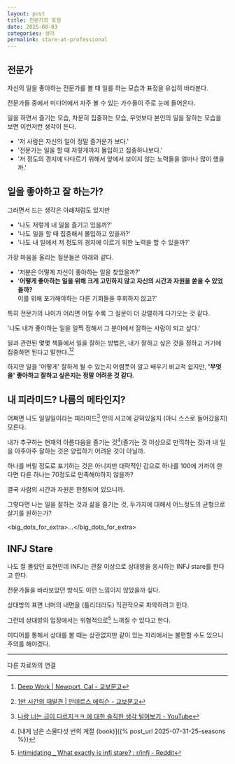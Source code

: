 ```yaml
---
layout: post
title: 전문가의 표정
date: 2025-08-03
categories: 생각
permalink: stare-at-professional
---
```


## 전문가

자신의 일을 좋아하는 전문가를 볼 때 일를 하는 모습과 표정을 유심히 바라본다.

전문가들 중에서 미디어에서 자주 볼 수 있는 가수들이 주로 눈에 들어온다.

일을 하면서 즐기는 모습, 차분히 집중하는 모습, 무엇보다 본인의 일을 잘하는 모습을 보면 이런저런 생각이 든다.

- '저 사람은 자신의 일이 정말 즐거운가 보다.'
- '전문가는 일을 할 때 저렇게까지 몰입하고 집중하나보다.'
- '저 정도의 경지에 다다르기 위해서 앞에서 보이지 않는 노력들을 얼마나 많이 했을까.'

## 일을 좋아하고 잘 하는가?

그러면서 드는 생각은 아래처럼도 있지만

- '나도 저렇게 내 일을 즐기고 있을까?'
- '나도 일을 할 때 집중해서 몰입하고 있을까?'
- '나도 내 일에서 저 정도의 경지에 이르기 위한 노력을 할 수 있을까?'

가장 마음을 울리는 질문들은 아래와 같다.

- '저분은 어떻게 자신이 좋아하는 일을 찾았을까?'
- '**어떻게 좋아하는 일을 위해 크게 고민하지 않고 자신의 시간과 자원을 쏟을 수 있었을까?**<br/>이를 위해 포기해야하는 다른 기회들을 후회하지 않고?'

특히 전문가의 나이가 어리면 어릴 수록 그 질문이 더 강렬하게 다가오는 것 같다.

'나도 내가 좋아하는 일을 일찍 정해서 그 분야에서 잘하는 사람이 되고 싶다.'

일과 관련된 몇몇 책들에서 일을 잘하는 방법은, 내가 잘하고 싶은 것을 정하고 거기에 집중하면 된다고 말한다.[^1][^2]

하지만 일을 '어떻게' 잘하게 될 수 있는지 어렴풋이 알고 배우기 비교적 쉽지만, **'무엇을' 좋아하고 잘하고 싶은지는 정말 어려운 것 같다**.

## 내 피라미드? <subtitle>나름의 메타인지?</subtitle>

어쩌면 나도 일일일이라는 피라미드[^3] 안의 사고에 갇혀있을지 (아니 스스로 들어갔을지) 모른다.

내가 추구하는 현재의 아름다움을 즐기는 것[^4](즐기는 것 이상으로 만끽하는 것)과 내 일을 아주아주 잘하는 것은 양립하기 어려운 것이 아닐까.

하나를 버릴 정도로 포기하는 것은 아니지만 대략적인 감으로 하나를 100에 가까이 한다면 다른 하나는 70정도로 만족해야하지 않을까?

결국 사람의 시간과 자원은 한정되어 있으니까.

<emphasis>그렇다면 나는 일을 잘하는 것과 삶을 즐기는 것, 두가지에 대해서 어느정도의 균형으로 살기를 원하는가?</emphasis>

<big_dots_for_extra>...</big_dots_for_extra>

## INFJ Stare

나도 잘 몰랐던 표현인데 INFJ는 관찰 이상으로 상대방을 응시하는 INFJ stare를 한다고 한다.

전문가들을 바라보았던 방식도 이런 느낌이지 않았을까 싶다.

상대방의 표면 너머의 내면을 (틀리더라도) 직관적으로 파악하려고 한다.

그런데 상대방의 입장에서는 위협적으로[^5] 느껴질 수 있다고 한다.

미디어를 통해서 상대를 볼 때는 상관없지만 같이 있는 자리에서는 불편할 수도 있으니 주의를 해야겠다.

---
다른 자료와의 연결

[^1]: [Deep Work \| Newport, Cal - 교보문고](https://product.kyobobook.co.kr/detail/S000003275587)
[^2]: [1만 시간의 재발견 \| 안데르스 에릭슨 - 교보문고](https://product.kyobobook.co.kr/detail/S000001892497)
[^3]: [나랑 너는 급이 다르지ㅋㅋ 에 대한 솔직한 생각 털어보기 - YouTube](https://youtu.be/ayxKTS2pSe0?feature=shared&t=707)
[^4]: [내게 남은 스물다섯 번의 계절 (book)]({% post_url 2025-07-31-25-seasons %})
[^5]: [intimidating _ What exactly is infj stare? : r/infj - Reddit](https://www.reddit.com/r/infj/comments/151z68r/what_exactly_is_infj_stare/?show=original)

